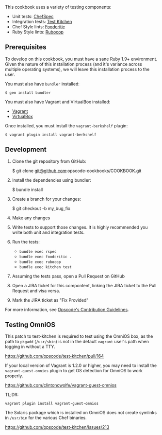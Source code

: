 This cookbook uses a variety of testing components:

- Unit tests: [ChefSpec](https://github.com/acrmp/chefspec)
- Integration tests: [Test Kitchen](https://github.com/opscode/test-kitchen)
- Chef Style lints: [Foodcritic](https://github.com/acrmp/foodcritic)
- Ruby Style lints: [Rubocop](https://github.com/bbatsov/rubocop)


Prerequisites
-------------
To develop on this cookbook, you must have a sane Ruby 1.9+ environment. Given the nature of this installation process (and it's variance across multiple operating systems), we will leave this installation process to the user.

You must also have `bundler` installed:

    $ gem install bundler

You must also have Vagrant and VirtualBox installed:

- [Vagrant](https://vagrantup.com)
- [VirtualBox](https://virtualbox.org)

Once installed, you must install the `vagrant-berkshelf` plugin:

    $ vagrant plugin install vagrant-berkshelf


Development
-----------
1. Clone the git repository from GitHub:

    $ git clone git@github.com:opscode-cookbooks/COOKBOOK.git

2. Install the dependencies using bundler:

    $ bundle install

3. Create a branch for your changes:

    $ git checkout -b my_bug_fix

4. Make any changes
5. Write tests to support those changes. It is highly recommended you write both unit and integration tests.
6. Run the tests:

    - `bundle exec rspec`
    - `bundle exec foodcritic .`
    - `bundle exec rubocop`
    - `bundle exec kitchen test`

7. Assuming the tests pass, open a Pull Request on GitHub
8. Open a JIRA ticket for this compontent, linking the JIRA ticket to the Pull Request and visa versa.
9. Mark the JIRA ticket as "Fix Provided"

For more information, see [Opscode's Contribution Guidelines](https://wiki.opscode.com/display/chef/How+to+Contribute).

Testing OmniOS
--------------

This patch to test-kitchen is required to test using the OmniOS box,
as the path to `pkgadd` (`/usr/sbin`) is not in the default `vagrant`
user's path when logging in without a TTY.

https://github.com/opscode/test-kitchen/pull/164

If your local version of Vagrant is 1.2.0 or higher, you may need to
install the `vagrant-guest-omnios` plugin to get OS detection for
OmniOS to work properly.

https://github.com/clintoncwolfe/vagrant-guest-omnios

TL;DR:

    vagrant plugin install vagrant-guest-omnios

The Solaris package which is installed on OmniOS does not create
symlinks in `/usr/bin` for the various Chef binaries.

https://github.com/opscode/test-kitchen/issues/213
